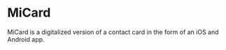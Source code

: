 
# MiCard
MiCard is a digitalized version of a contact card in the form of an iOS and Android app. 
